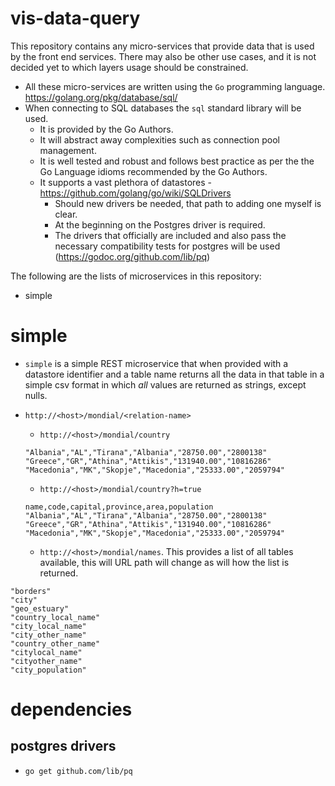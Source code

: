 # vis-data-query

This repository contains any micro-services that provide data that is used by the front end services. There may also be other use cases, and it is not decided yet to which layers usage should be constrained.

+ All these micro-services are written using the `Go` programming language. https://golang.org/pkg/database/sql/
+ When connecting to SQL databases the `sql` standard library will be used.
    + It is provided by the Go Authors.
    + It will abstract away complexities such as connection pool management.
    + It is well tested and robust and follows best practice as per the the Go Language idioms recommended by the Go Authors.
    + It supports a vast plethora of datastores - https://github.com/golang/go/wiki/SQLDrivers
         + Should new drivers be needed, that path to adding one myself is clear.
         + At the beginning on the Postgres driver is required.
         + The drivers that officially are included and also pass the necessary compatibility tests for postgres will be used (https://godoc.org/github.com/lib/pq)

The following are the lists of microservices in this repository:

+ simple

# simple 

+ `simple` is a simple REST microservice that when provided with a datastore identifier and a table name returns all the data in that table in a simple csv format in which *all* values are returned as strings, except nulls.
+ `http://<host>/mondial/<relation-name>`
    + `http://<host>/mondial/country`
	```
	"Albania","AL","Tirana","Albania","28750.00","2800138"
	"Greece","GR","Athina","Attikis","131940.00","10816286"
	"Macedonia","MK","Skopje","Macedonia","25333.00","2059794"
	```
    + `http://<host>/mondial/country?h=true`

	```
	name,code,capital,province,area,population
	"Albania","AL","Tirana","Albania","28750.00","2800138"
	"Greece","GR","Athina","Attikis","131940.00","10816286"
	"Macedonia","MK","Skopje","Macedonia","25333.00","2059794"
	```

    + `http://<host>/mondial/names`. This provides a list of all tables available, this will URL path will change as will how the list is returned.

```
"borders"
"city"
"geo_estuary"
"country_local_name"
"city_local_name"
"city_other_name"
"country_other_name"
"citylocal_name"
"cityother_name"
"city_population"
```

# dependencies

## postgres drivers

+ `go get github.com/lib/pq`